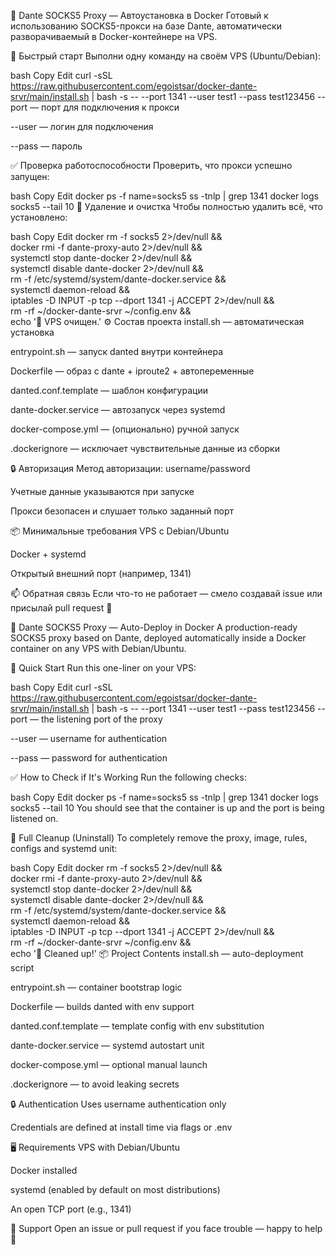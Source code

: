 🧦 Dante SOCKS5 Proxy — Автоустановка в Docker
Готовый к использованию SOCKS5-прокси на базе Dante, автоматически разворачиваемый в Docker-контейнере на VPS.

🚀 Быстрый старт
Выполни одну команду на своём VPS (Ubuntu/Debian):

bash
Copy
Edit
curl -sSL https://raw.githubusercontent.com/egoistsar/docker-dante-srvr/main/install.sh | bash -s -- --port 1341 --user test1 --pass test123456
--port — порт для подключения к прокси

--user — логин для подключения

--pass — пароль

✅ Проверка работоспособности
Проверить, что прокси успешно запущен:

bash
Copy
Edit
docker ps -f name=socks5
ss -tnlp | grep 1341
docker logs socks5 --tail 10
🧹 Удаление и очистка
Чтобы полностью удалить всё, что установлено:

bash
Copy
Edit
docker rm -f socks5 2>/dev/null && \
docker rmi -f dante-proxy-auto 2>/dev/null && \
systemctl stop dante-docker 2>/dev/null && \
systemctl disable dante-docker 2>/dev/null && \
rm -f /etc/systemd/system/dante-docker.service && \
systemctl daemon-reload && \
iptables -D INPUT -p tcp --dport 1341 -j ACCEPT 2>/dev/null && \
rm -rf ~/docker-dante-srvr ~/config.env && \
echo '🧹 VPS очищен.'
⚙️ Состав проекта
install.sh — автоматическая установка

entrypoint.sh — запуск danted внутри контейнера

Dockerfile — образ с dante + iproute2 + автопеременные

danted.conf.template — шаблон конфигурации

dante-docker.service — автозапуск через systemd

docker-compose.yml — (опционально) ручной запуск

.dockerignore — исключает чувствительные данные из сборки

🔒 Авторизация
Метод авторизации: username/password

Учетные данные указываются при запуске

Прокси безопасен и слушает только заданный порт

📦 Минимальные требования
VPS с Debian/Ubuntu

Docker + systemd

Открытый внешний порт (например, 1341)

📫 Обратная связь
Если что-то не работает — смело создавай issue или присылай pull request 🙌

🧦 Dante SOCKS5 Proxy — Auto-Deploy in Docker
A production-ready SOCKS5 proxy based on Dante, deployed automatically inside a Docker container on any VPS with Debian/Ubuntu.

🚀 Quick Start
Run this one-liner on your VPS:

bash
Copy
Edit
curl -sSL https://raw.githubusercontent.com/egoistsar/docker-dante-srvr/main/install.sh | bash -s -- --port 1341 --user test1 --pass test123456
--port — the listening port of the proxy

--user — username for authentication

--pass — password for authentication

✅ How to Check if It's Working
Run the following checks:

bash
Copy
Edit
docker ps -f name=socks5
ss -tnlp | grep 1341
docker logs socks5 --tail 10
You should see that the container is up and the port is being listened on.

🧹 Full Cleanup (Uninstall)
To completely remove the proxy, image, rules, configs and systemd unit:

bash
Copy
Edit
docker rm -f socks5 2>/dev/null && \
docker rmi -f dante-proxy-auto 2>/dev/null && \
systemctl stop dante-docker 2>/dev/null && \
systemctl disable dante-docker 2>/dev/null && \
rm -f /etc/systemd/system/dante-docker.service && \
systemctl daemon-reload && \
iptables -D INPUT -p tcp --dport 1341 -j ACCEPT 2>/dev/null && \
rm -rf ~/docker-dante-srvr ~/config.env && \
echo '🧹 Cleaned up!'
📦 Project Contents
install.sh — auto-deployment script

entrypoint.sh — container bootstrap logic

Dockerfile — builds danted with env support

danted.conf.template — template config with env substitution

dante-docker.service — systemd autostart unit

docker-compose.yml — optional manual launch

.dockerignore — to avoid leaking secrets

🔒 Authentication
Uses username authentication only

Credentials are defined at install time via flags or .env

🖥️ Requirements
VPS with Debian/Ubuntu

Docker installed

systemd (enabled by default on most distributions)

An open TCP port (e.g., 1341)

🤝 Support
Open an issue or pull request if you face trouble — happy to help 💪